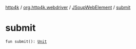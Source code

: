 [http4k](../../index.md) / [org.http4k.webdriver](../index.md) / [JSoupWebElement](index.md) / [submit](./submit.md)

# submit

`fun submit(): `[`Unit`](https://kotlinlang.org/api/latest/jvm/stdlib/kotlin/-unit/index.html)